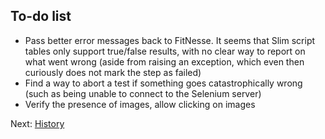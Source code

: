 To-do list
----------

- Pass better error messages back to FitNesse. It seems that Slim script tables
  only support true/false results, with no clear way to report on what went
  wrong (aside from raising an exception, which even then curiously does not
  mark the step as failed)
- Find a way to abort a test if something goes catastrophically wrong (such as
  being unable to connect to the Selenium server)
- Verify the presence of images, allow clicking on images

Next: [History](history.md)

